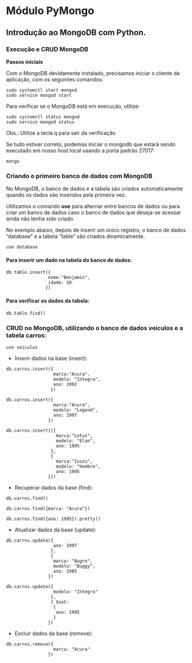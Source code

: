 # Módulo PyMongo

## Introdução ao MongoDB com Python.

### Execução e CRUD MongoDB

**Passos iniciais**

Com o MongoDB devidamente instalado, precisamos iniciar o cliente da aplicação, com os seguintes comandos:

```
sudo systemctl start mongod
sudo service mongod start
```

Para verificar se o MongoDB está em execução, utilize:

```
sudo systemctl status mongod
sudo service mongod status
```

Obs.: Utilize a tecla q para sair da verificação

Se tudo estiver correto, podemos iniciar o mongodb que estará sendo executado em nosso host local usando a porta padrão 27017:
```
mongo
```
### Criando o primeiro banco de dados com MongoDB

No MongoDB, o banco de dados e a tabela são criados automaticamente quando os dados são inseridos pela primeira vez.

Utilizamos o comando **use** para alternar entre bancos de dados ou para criar um banco de dados caso o banco de dados que deseja-se acessar ainda não tenha sido criado.

No exemplo abaixo, depois de inserir um único registro, o banco de dados “database” e a tabela “table” são criados dinamicamente.

```
use database
```

#### Para inserir um dado na tabela do banco de dados:

```
db.table.insert({
                nome:"Benjamin",
                idade: 10
               })
```

#### Para verificar os dados da tabela:
```
db.table.find()
```
### CRUD no MongoDB, utilizando o banco de dados veiculos e a tabela carros:
```
use veiculos
```
- Inserir dados na base (insert):
```
db.carros.insert({
                  marca:"Acura",
                  modelo: "Integra",
                  ano: 1992
                 })
 
db.carros.insert({
                  marca:"Acura",
                  modelo: "Legend",
                  ano: 1997
                })
 
db.carros.insert([{
                   marca:"Lotus",
                   modelo: "Elan",
                   ano: 1995
                 },
                 { 
                   marca:"Isuzu",
                   modelo: "Hombre",
                   ano: 1995
                }])
```

- Recuperar dados da base (find):
```
db.carros.find()
 
db.carros.find({marca: "Acura"})
 
db.carros.find({ano: 1995}).pretty()
```
- Atualizar dados da base (update):
```
db.carros.update({
                  ano: 1997
                 },
                 {
                  marca: "Bugre",
                  modelo: "Buggy",
                  ano: 1985
                })
 
db.carros.update({
                  modelo: "Integra"
                 },
                 { $set:
                  {
                   ano: 1995
                  }
                })
```

- Excluir dados da base (remove):
```
db.carros.remove({
                  marca: "Acura"
                })
```